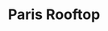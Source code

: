 ---
thumbnail: /images/architects-and-developers/portfolio/paris-rooftop/thumbnail.jpg
title: Paris Rooftop
credit: White Kitchen
order: 12
---